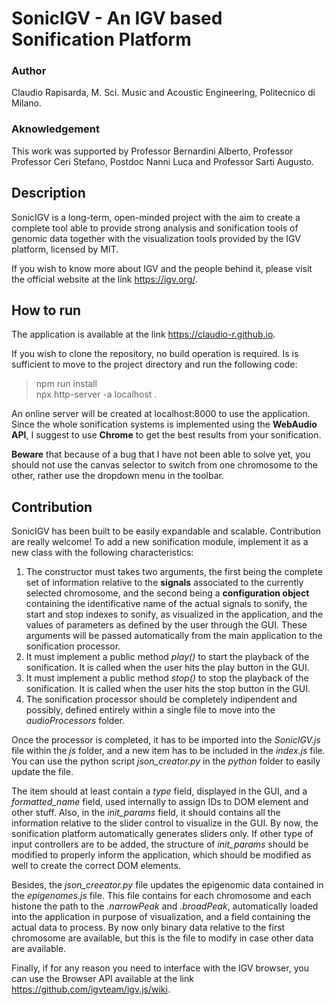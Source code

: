 # SonicIGV - An IGV based Sonification Platform
### Author
Claudio Rapisarda, M. Sci. Music and Acoustic Engineering, Politecnico di Milano.
### Aknowledgement
This work was supported by Professor Bernardini Alberto, Professor Professor Ceri Stefano, Postdoc Nanni Luca and Professor Sarti Augusto.

## Description
SonicIGV is a long-term, open-minded project with the aim to create a complete tool able to provide strong analysis and sonification tools of genomic data together with the visualization tools provided by the IGV platform, licensed by MIT.

If you wish to know more about IGV and the people behind it, please visit the official website at the link https://igv.org/.

## How to run
The application is available at the link https://claudio-r.github.io.

If you wish to clone the repository, no build operation is required. 
Is is sufficient to move to the project directory and run the following code:
> npm run install  
> npx http-server -a localhost .

An online server will be created at localhost:8000 to use the application. Since the whole sonification systems is implemented using the __WebAudio API__, I suggest to use __Chrome__ to get the best results from your sonification.

__Beware__ that because of a bug that I have not been able to solve yet, you should not use the canvas selector to switch from one chromosome to the other, rather use the dropdown menu in the toolbar. 

## Contribution
SonicIGV has been built to be easily expandable and scalable. Contribution are really welcome!
To add a new sonification module, implement it as a new class with the following characteristics:

1. The constructor must takes two arguments, the first being the complete set of information relative to the __signals__ associated to the currently selected chromosome, and the second being a __configuration object__ containing the identificative name of the actual signals to sonify, the start and stop indexes to sonify, as visualized in the application, and the values of parameters as defined by the user through the GUI.
These arguments will be passed automatically from the main application to the sonification processor.
2. It must implement a public method _play()_ to start the playback of the sonification. It is called when the user hits the play button in the GUI. 
3. It must implement a public method _stop()_ to stop the playback of the sonification. It is called when the user hits the stop button in the GUI.
4. The sonification processor should be completely indipendent and possibly, defined entirely within a single file to move into the _audioProcessors_ folder.

Once the processor is completed, it has to be imported into the _SonicIGV.js_ file within the _js_ folder, and a new item has to be included in the _index.js_ file. You can use the python script _json_creator.py_ in the _python_ folder to easily update the file.

The item should at least contain a _type_ field, displayed in the GUI, and a _formatted_name_ field, used internally to assign IDs to DOM element and other stuff.
Also, in the _init_params_ field, it should contains all the information relative to the slider control to visualize in the GUI. By now, the sonification platform automatically generates sliders only. If other type of input controllers are to be added, the structure of _init_params_ should be modified to properly inform the application, which should be modified as well to create the correct DOM elements.

Besides, the _json_creeator.py_ file updates the epigenomic data contained in the _epigenomes.js_ file. This file contains for each chromosome and each histone the path to the _.narrowPeak_ and _.broadPeak_, automatically loaded into the application in purpose of visualization, and a field containing the actual data to process. By now only binary data relative to the first chromosome are available, but this is the file to modify in case other data are available.

Finally, if for any reason you need to interface with the IGV browser, you can use the Browser API available at the link https://github.com/igvteam/igv.js/wiki.